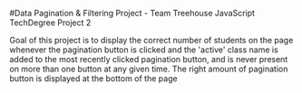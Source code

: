 #Data Pagination & Filtering Project - Team Treehouse JavaScript TechDegree Project 2

Goal of this project is to display the correct number of students on the page whenever the pagination button is clicked and the 'active' class name is added to the most recently clicked pagination button, and is never present on more than one button at any given time. The right amount of pagination button is displayed at the bottom of the page
